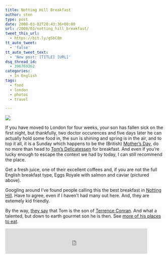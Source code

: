 ```yaml
---
title: Notting Hill Breakfast
author: sten
type: post
date: 2008-03-02T20:43:36+00:00
url: /2008/03/notting_hill_breakfast/
tweet_this_url:
  - https://bit.ly/gSbC8m
tt_auto_tweet:
  - 'false'
tt_auto_tweet_text:
  - 'New post: [TITLE] [URL]'
dsq_thread_id:
  - 396769362
categories:
  - In English
tags:
  - food
  - london
  - photos
  - travel

---
```

[![][1]][2]

If you have moved to London for four weeks, your son has fallen sick on the first night, but thankfully, two doctor occurences and five days later he can actually hold some food in, the sun is shining and spring is in the air, and to top it all, it is a Sunday which happens to be the (British) [Mother&#8217;s Day][3], do no more than head to [Tom&#8217;s Delicatessen][4] for breakfast. And even if you&#8217;re lucky enough to escape the context we had by today, I can still recommend the place.

Get a fresh juice, one of their excellent coffees and, if you are not the full English breakfast type, Eggs Royale with salmon and caviar (pictured above).

Googling around I&#8217;ve found people calling this the best breakfast in [Notting Hill][5]. Have to agree, even if I haven&#8217;t had many out here. And, they are extemely kid friendly.

By the way, [they say][6] that Tom is the son of [Terrence Conran][7]. And what a talented, but down to earth gourmet son he is then. See [more of his places to eat][8].

<iframe src="http://www.facebook.com/plugins/like.php?href=http%3A%2F%2Fsten.tamkivi.com%2F2008%2F03%2Fnotting_hill_breakfast%2F&layout=standard&show_faces=true&width=450&action=like&colorscheme=light&height=80" scrolling="no" frameborder="0" style="border:none; overflow:hidden; width:450px; height:80px;" allowTransparency="true"></iframe>

 [1]: http://farm4.static.flickr.com/3082/2305623240_fbbfd87f8e.jpg
 [2]: http://www.flickr.com/photos/seikatsu/2305623240/
 [3]: http://en.wikipedia.org/wiki/Mother's_Day
 [4]: http://www.timeout.com/london/bars/reviews/4724.html
 [5]: http://en.wikipedia.org/wiki/Notting_Hill
 [6]: http://www.urbanpath.com/london/delicatessens/toms.htm
 [7]: http://www.conran.com/
 [8]: http://www.tomconranrestaurants.co.uk/